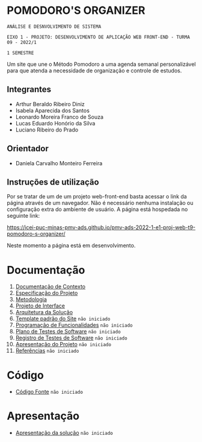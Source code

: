 # POMODORO'S ORGANIZER

`ANÁLISE E DESNVOLVIMENTO DE SISTEMA`

`EIXO 1 - PROJETO: DESENVOLVIMENTO DE APLICAÇÃO WEB FRONT-END - TURMA 09 - 2022/1`

`1 SEMESTRE`

Um site que une o Método Pomodoro a uma agenda semanal personalizável para que atenda a necessidade de organização e controle de estudos.

## Integrantes

* Arthur Beraldo Ribeiro Diniz 
* Isabela Aparecida dos Santos 
* Leonardo Moreira Franco de Souza
* Lucas Eduardo Honório da Silva 
* Luciano Ribeiro do Prado 

## Orientador

* Daniela Carvalho Monteiro Ferreira 

## Instruções de utilização

Por se tratar de um de um projeto web-front-end basta acessar o link da página através de um navegador. Não é necessário nenhuma instalação ou configuração extra do ambiente de usuário. A página está hospedada no seguinte link:

https://icei-puc-minas-pmv-ads.github.io/pmv-ads-2022-1-e1-proj-web-t9-pomodoro-s-organizer/

Neste momento a página está em desenvolvimento.

# Documentação

1. [Documentação de Contexto](docs/01-Documentação%20de%20Contexto.md)
2. [Especificação do Projeto](docs/02-Especificação%20do%20Projeto.md)
3. [Metodologia](docs/03-Metodologia.md)
4. [Projeto de Interface](docs/04-Projeto%20de%20Interface.md)
5. [Arquitetura da Solução](docs/05-Arquitetura%20da%20Solução.md)
6. [Template padrão do Site](docs/06-Template%20padrão%20do%20Site.md) `não iniciado`
7. [Programação de Funcionalidades](docs/07-Programação%20de%20Funcionalidades.md) `não iniciado`
8. [Plano de Testes de Software](docs/08-Plano%20de%20Testes%20de%20Software.md) `não iniciado`
9. [Registro de Testes de Software](docs/09-Registro%20de%20Testes%20de%20Software.md) `não iniciado`
10. [Apresentação do Projeto](docs/10-Apresentação%20do%20Projeto.md) `não iniciado`
11. [Referências](docs/11-Referências.md) `não iniciado`


# Código

* [Código Fonte](src/README.md) `não iniciado`


# Apresentação

* [Apresentação da solução](presentation/README.md) `não iniciado`
